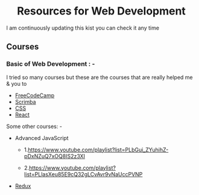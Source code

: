 <h1 align="center"> Resources for Web Development </h1>

<span>I am continuously updating this kist you can check it any time </span>

<h2>Courses</h2>
<h3>Basic of Web Development : -</h3>
<p>I tried so many courses but these are the courses that are really helped me & you to</p>

- [FreeCodeCamp](https://www.freecodecamp.org/)
- [Scrimba](https://scrimba.com)
- [CSS](https://www.kevinpowell.co)
- [React](https://www.youtube.com/plylist?list=PLC3y8-rFHvwgg3vaYJgHGnModB54rxOk3)

<p>Some other courses: - </p>

- Advanced JavaScript 
    - 1.https://www.youtube.com/playlist?list=PLbGui_ZYuhihZ-pDxNZuQ7xOQ8IS2z3XI

    - 2.https://www.youtube.com/playlist?list=PLlasXeu85E9cQ32gLCvAvr9vNaUccPVNP

- [Redux](https://www.youtube.com/playlist?list=PLC3y8-rFHvwheJHvseC3I0HuYI2f46oAK)


